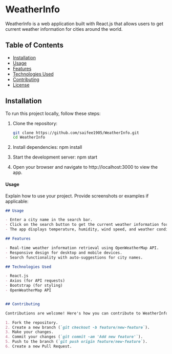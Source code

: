 
# WeatherInfo

WeatherInfo is a web application built with React.js that allows users to get current weather information for cities around the world.

## Table of Contents

- [Installation](#installation)
- [Usage](#usage)
- [Features](#features)
- [Technologies Used](#technologies-used)
- [Contributing](#contributing)
- [License](#license)


## Installation

To run this project locally, follow these steps:

1. Clone the repository:

   ```bash
   git clone https://github.com/saifee1905/WeatherInfo.git
   cd WeatherInfo

2. Install dependencies:
   npm install

3. Start the development server:
    npm start

4. Open your browser and navigate to http://localhost:3000 to view the app.



####  Usage

Explain how to use your project. Provide screenshots or examples if applicable:

```markdown
## Usage

- Enter a city name in the search bar.
- Click on the search button to get the current weather information for the city.
- The app displays temperature, humidity, wind speed, and weather conditions.

## Features

- Real-time weather information retrieval using OpenWeatherMap API.
- Responsive design for desktop and mobile devices.
- Search functionality with auto-suggestions for city names.

## Technologies Used

- React.js
- Axios (for API requests)
- Bootstrap (for styling)
- OpenWeatherMap API


## Contributing

Contributions are welcome! Here's how you can contribute to WeatherInfo:

1. Fork the repository.
2. Create a new branch (`git checkout -b feature/new-feature`).
3. Make your changes.
4. Commit your changes (`git commit -am 'Add new feature'`).
5. Push to the branch (`git push origin feature/new-feature`).
6. Create a new Pull Request.

